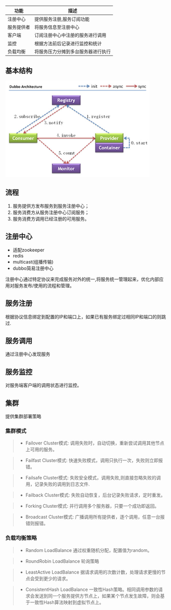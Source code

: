 | 功能      | 描述                         | 
|----------|------------------------------|
|注册中心  |提供服务注册,服务订阅功能        |
|服务提供者 |将服务信息至注册中心            |
|客户端    |订阅注册中心中注册的服务进行调用  |
|监控      |根据方法前后记录进行监控和统计   |
|负载均衡  |将服务压力分摊到多台服务器进行执行|

## 基本结构
![](image/dubbo-architecture.jpg)

## 流程
1. 服务提供方发布服务到服务注册中心；
2. 服务消费方从服务注册中心订阅服务；
3. 服务消费方调用已经注册的可用服务。

## 注册中心
- 适配zookeeper
- redis
- multicast(组播传输)
- dubbo简易注册中心
  
注册中心通过特定协议来完成服务对外的统一,将服务统一管理起来，优化内部应用对服务发布/使用的流程和管理。

## 服务注册
根据协议信息绑定到配置的IP和端口上，如果已有服务绑定过相同IP和端口的则跳过.

## 服务调用
通过注册中心发现服务

## 服务监控
对服务端客户端的调用状态进行监控。

## 集群
提供集群部署策略

### 集群模式
> - Failover Cluster模式:
> 调用失败时，自动切换，重新尝试调用其他节点上可用的服务。

> - Failfast Cluster模式:
> 快速失败模式，调用只执行一次，失败则立即报错。

> - Failsafe Cluster模式:
> 失败安全模式，调用失败,则直接忽略失败的调用，记录失败的调用到日志文件.

> - Failback Cluster模式:
> 失败自动恢复，后台记录失败请求，定时重发。

> - Forking Cluster模式:
> 并行调用多个服务器，只要一个成功即返回。

> - Broadcast Cluster模式:
> 广播调用所有提供者，逐个调用，任意一台报错则报错。

### 负载均衡策略
> - Random LoadBalance
> 通过权重随机分配，配置值为random。

> - RoundRobin LoadBalance 
> 轮询策略

> - LeastActive LoadBalance
> 据请求调用的次数计数，处理请求更慢的节点会受到更少的请求。

> - ConsistentHash LoadBalance
> 一致性Hash策略。相同调用参数的请求会发送到同一个服务提供方节点上，如果某个节点发生故障，则会基于一致性Hash算法映射到虚拟节点上。